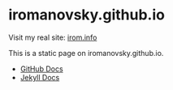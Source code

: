 # iromanovsky.github.io

Visit my real site: [irom.info](https://irom.info)

This is a static page on iromanovsky.github.io.

- [GitHub Docs](https://docs.github.com/en/pages)
- [Jekyll Docs](https://jekyllrb.com/docs/github-pages/)
